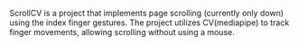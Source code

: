 ScrollCV is a project that implements page scrolling (currently only down) using the index finger gestures. The project utilizes CV(mediapipe) to track finger movements, allowing scrolling without using a mouse.
